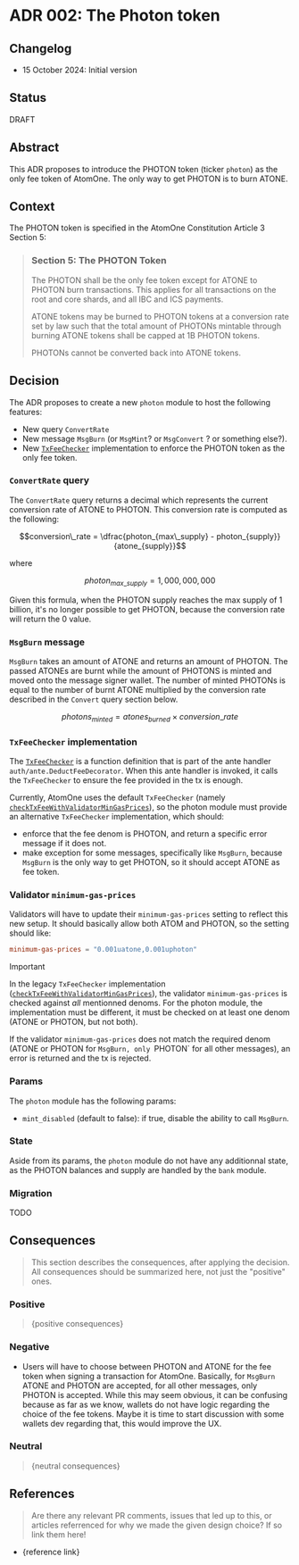 # ADR 002: The Photon token

## Changelog

- 15 October 2024: Initial version

## Status

DRAFT

## Abstract

This ADR proposes to introduce the PHOTON token (ticker `photon`) as the only
fee token of AtomOne. The only way to get PHOTON is to burn ATONE.

## Context

The PHOTON token is specified in the AtomOne Constitution Article 3 Section 5:

> ### Section 5: The PHOTON Token
> 
> The PHOTON shall be the only fee token except for ATONE to PHOTON burn
> transactions. This applies for all transactions on the root and core shards,
> and all IBC and ICS payments.
> 
> ATONE tokens may be burned to PHOTON tokens at a conversion rate set by law
> such that the total amount of PHOTONs mintable through burning ATONE tokens
> shall be capped at 1B PHOTON tokens.
> 
> PHOTONs cannot be converted back into ATONE tokens.

## Decision

The ADR proposes to create a new `photon` module to host the following
features:
- New query `ConvertRate`
- New message `MsgBurn` (or `MsgMint`? or `MsgConvert` ? or something else?).
- New [`TxFeeChecker`] implementation to enforce the PHOTON token as the only
  fee token.

### `ConvertRate` query

The `ConvertRate` query returns a decimal which represents the current
conversion rate of ATONE to PHOTON. This conversion rate is computed as the
following:

```math
conversion\_rate = \dfrac{photon_{max\_supply} - photon_{supply}}{atone_{supply}}
```
where
```math
photon_{max\_supply} = 1,000,000,000
```

Given this formula, when the PHOTON supply reaches the max supply of 1 billion,
it's no longer possible to get PHOTON, because the conversion rate will return
the 0 value.

### `MsgBurn` message

`MsgBurn` takes an amount of ATONE and returns an amount of PHOTON.
The passed ATONEs are burnt while the amount of PHOTONS is minted and moved
onto the message signer wallet. The number of minted PHOTONs is equal to the
number of burnt ATONE multiplied by the conversion rate described in the
`Convert` query section below.

```math
photons_{minted} = atones_{burned} \times conversion\_rate
```

### `TxFeeChecker` implementation

The [`TxFeeChecker`] is a function definition that is part of the ante handler
`auth/ante.DeductFeeDecorator`. When this ante handler is invoked, it calls the
`TxFeeChecker` to ensure the fee provided in the tx is enough.

Currently, AtomOne uses the default `TxFeeChecker` (namely
[`checkTxFeeWithValidatorMinGasPrices`]), so the photon module must provide an
alternative `TxFeeChecker` implementation, which should:
- enforce that the fee denom is PHOTON, and return a specific error message if
  it does not.
- make exception for some messages, specifically like `MsgBurn`, because
  `MsgBurn` is the only way to get PHOTON, so it should accept ATONE as fee
  token.

### Validator `minimum-gas-prices`

Validators will have to update their `minimum-gas-prices` setting to reflect
this new setup. It should basically allow both ATOM and PHOTON, so the setting
should like:

```toml
minimum-gas-prices = "0.001uatone,0.001uphoton"
```

> [!IMPORTANT]
> In the legacy `TxFeeChecker` implementation
> ([`checkTxFeeWithValidatorMinGasPrices`]), the validator `minimum-gas-prices`
> is checked against *all* mentionned denoms. For the photon module, the
> implementation must be different, it must be checked on at least one denom
> (ATONE or PHOTON, but not both).

If the validator `minimum-gas-prices` does not match the required denom (ATONE
or PHOTON for `MsgBurn, only `PHOTON` for all other messages), an error is
returned and the tx is rejected.

### Params

The `photon` module has the following params:
- `mint_disabled` (default to false): if true, disable the ability to call
  `MsgBurn`.

### State

Aside from its params, the `photon` module do not have any additionnal state,
as the PHOTON balances and supply are handled by the `bank` module.

### Migration

TODO

## Consequences

> This section describes the consequences, after applying the decision. 
> All consequences should be summarized here, not just the "positive" ones.

### Positive

> {positive consequences}

### Negative

- Users will have to choose between PHOTON and ATONE for the fee token when
  signing a transaction for AtomOne. Basically, for `MsgBurn` ATONE and PHOTON
  are accepted, for all other messages, only PHOTON is accepted. While this
  may seem obvious, it can be confusing because as far as we know, wallets do
  not have logic regarding the choice of the fee tokens. Maybe it is time to
  start discussion with some wallets dev regarding that, this would improve the
  UX.

### Neutral

> {neutral consequences}

## References

> Are there any relevant PR comments, issues that led up to this, or articles referrenced for why we made the given design choice? If so link them here!

* {reference link}

[`TxFeeChecker`]: https://github.com/cosmos/cosmos-sdk/blob/44c5d17ca6d9d37fdd6adfa3169c986fbce22b8f/x/auth/ante/fee.go#L11-L13
[`checkTxFeeWithValidatorMinGasPrices`]: https://github.com/cosmos/cosmos-sdk/blob/6e59ad0deea672a21e64fdc83939ca812dcd2b1b/x/auth/ante/validator_tx_fee.go#L17
